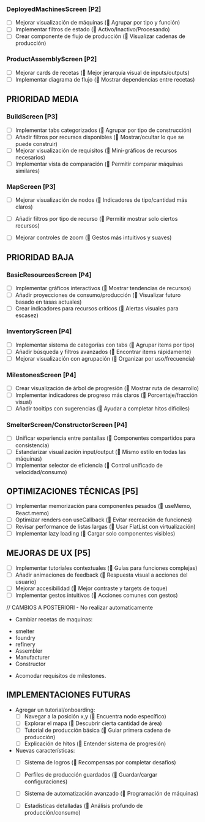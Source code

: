 ### DeployedMachinesScreen [P2]
- [ ] Mejorar visualización de máquinas (🔑 Agrupar por tipo y función)
- [ ] Implementar filtros de estado (🔑 Activo/Inactivo/Procesando)
- [ ] Crear componente de flujo de producción (🔑 Visualizar cadenas de producción)

### ProductAssemblyScreen [P2]
- [ ] Mejorar cards de recetas (🔑 Mejor jerarquía visual de inputs/outputs)
- [ ] Implementar diagrama de flujo (🔑 Mostrar dependencias entre recetas)

## PRIORIDAD MEDIA

### BuildScreen [P3]
- [ ] Implementar tabs categorizados (🔑 Agrupar por tipo de construcción)
- [ ] Añadir filtros por recursos disponibles (🔑 Mostrar/ocultar lo que se puede construir)
- [ ] Mejorar visualización de requisitos (🔑 Mini-gráficos de recursos necesarios)
- [ ] Implementar vista de comparación (🔑 Permitir comparar máquinas similares)

### MapScreen [P3]
- [ ] Mejorar visualización de nodos (🔑 Indicadores de tipo/cantidad más claros)
- [ ] Añadir filtros por tipo de recurso (🔑 Permitir mostrar solo ciertos recursos)
- [ ] Mejorar controles de zoom (🔑 Gestos más intuitivos y suaves)


## PRIORIDAD BAJA

### BasicResourcesScreen [P4]
- [ ] Implementar gráficos interactivos (🔑 Mostrar tendencias de recursos)
- [ ] Añadir proyecciones de consumo/producción (🔑 Visualizar futuro basado en tasas actuales)
- [ ] Crear indicadores para recursos críticos (🔑 Alertas visuales para escasez)

### InventoryScreen [P4]
- [ ] Implementar sistema de categorías con tabs (🔑 Agrupar items por tipo)
- [ ] Añadir búsqueda y filtros avanzados (🔑 Encontrar items rápidamente)
- [ ] Mejorar visualización con agrupación (🔑 Organizar por uso/frecuencia)

### MilestonesScreen [P4]
- [ ] Crear visualización de árbol de progresión (🔑 Mostrar ruta de desarrollo)
- [ ] Implementar indicadores de progreso más claros (🔑 Porcentaje/fracción visual)
- [ ] Añadir tooltips con sugerencias (🔑 Ayudar a completar hitos difíciles)

### SmelterScreen/ConstructorScreen [P4]
- [ ] Unificar experiencia entre pantallas (🔑 Componentes compartidos para consistencia)
- [ ] Estandarizar visualización input/output (🔑 Mismo estilo en todas las máquinas)
- [ ] Implementar selector de eficiencia (🔑 Control unificado de velocidad/consumo)

## OPTIMIZACIONES TÉCNICAS [P5]

- [ ] Implementar memorización para componentes pesados (🔑 useMemo, React.memo)
- [ ] Optimizar renders con useCallback (🔑 Evitar recreación de funciones)
- [ ] Revisar performance de listas largas (🔑 Usar FlatList con virtualización)
- [ ] Implementar lazy loading (🔑 Cargar solo componentes visibles)

## MEJORAS DE UX [P5]

- [ ] Implementar tutoriales contextuales (🔑 Guías para funciones complejas)
- [ ] Añadir animaciones de feedback (🔑 Respuesta visual a acciones del usuario)
- [ ] Mejorar accesibilidad (🔑 Mejor contraste y targets de toque)
- [ ] Implementar gestos intuitivos (🔑 Acciones comunes con gestos)

// CAMBIOS A POSTERIORI - No realizar automaticamente

* Cambiar recetas de maquinas:
 - smelter
 - foundry
 - refinery
 - Assembler
 - Manufacturer
 - Constructor

* Acomodar requisitos de milestones.

## IMPLEMENTACIONES FUTURAS

* Agregar un tutorial/onboarding:
  - [ ] Navegar a la posición x,y (🔑 Encuentra nodo específico)
  - [ ] Explorar el mapa (🔑 Descubrir cierta cantidad de área)
  - [ ] Tutorial de producción básica (🔑 Guiar primera cadena de producción)
  - [ ] Explicación de hitos (🔑 Entender sistema de progresión)

* Nuevas características:
  - [ ] Sistema de logros (🔑 Recompensas por completar desafíos)
  - [ ] Perfiles de producción guardados (🔑 Guardar/cargar configuraciones)
  - [ ] Sistema de automatización avanzado (🔑 Programación de máquinas)
  - [ ] Estadísticas detalladas (🔑 Análisis profundo de producción/consumo)

